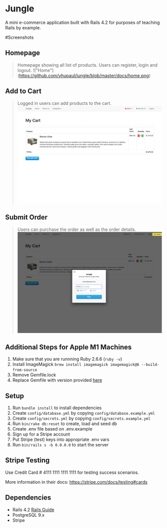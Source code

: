 # Jungle

A mini e-commerce application built with Rails 4.2 for purposes of teaching Rails by example.

#Screenshots
## Homepage
> Homepage showing all list of products. Users can register, login and logout.
!["Home"] (https://github.com/yhupaul/jungle/blob/master/docs/home.png)

## Add to Cart
> Logged in users can add products to the cart.
!["AddCart"](https://github.com/yhupaul/jungle/blob/master/docs/my%20cart.png)

## Submit Order
> Users can purchase the order as well as the order details.
!["Order"](https://github.com/yhupaul/jungle/blob/master/docs/summit%20order.png)


## Additional Steps for Apple M1 Machines

1. Make sure that you are runnning Ruby 2.6.6 (`ruby -v`)
1. Install ImageMagick `brew install imagemagick imagemagick@6 --build-from-source`
2. Remove Gemfile.lock
3. Replace Gemfile with version provided [here](https://gist.githubusercontent.com/FrancisBourgouin/831795ae12c4704687a0c2496d91a727/raw/ce8e2104f725f43e56650d404169c7b11c33a5c5/Gemfile)

## Setup

1. Run `bundle install` to install dependencies
2. Create `config/database.yml` by copying `config/database.example.yml`
3. Create `config/secrets.yml` by copying `config/secrets.example.yml`
4. Run `bin/rake db:reset` to create, load and seed db
5. Create .env file based on .env.example
6. Sign up for a Stripe account
7. Put Stripe (test) keys into appropriate .env vars
8. Run `bin/rails s -b 0.0.0.0` to start the server

## Stripe Testing

Use Credit Card # 4111 1111 1111 1111 for testing success scenarios.

More information in their docs: <https://stripe.com/docs/testing#cards>

## Dependencies

* Rails 4.2 [Rails Guide](http://guides.rubyonrails.org/v4.2/)
* PostgreSQL 9.x
* Stripe
